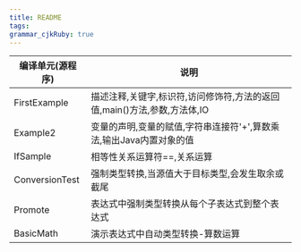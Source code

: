 ```yaml
---
title: README
tags: 
grammar_cjkRuby: true
---
```



编译单元(源程序)|说明
---|---
FirstExample|描述注释,关键字,标识符,访问修饰符,方法的返回值,main()方法,参数,方法体,IO
Example2|变量的声明,变量的赋值,字符串连接符'+',算数乘法,输出Java内置对象的值
IfSample|相等性关系运算符==,关系运算
ConversionTest|强制类型转换,当源值大于目标类型,会发生取余或截尾
Promote|表达式中强制类型转换从每个子表达式到整个表达式
BasicMath|演示表达式中自动类型转换-算数运算
